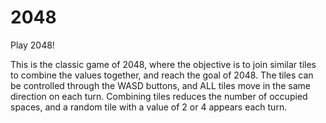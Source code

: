 # 2048
Play 2048!

This is the classic game of 2048, where the objective is to join similar tiles to combine the values together, and reach the goal of 2048.
The tiles can be controlled through the WASD buttons, and ALL tiles move in the same direction on each turn. 
Combining tiles reduces the number of occupied spaces, and a random tile with a value of 2 or 4 appears each turn.
